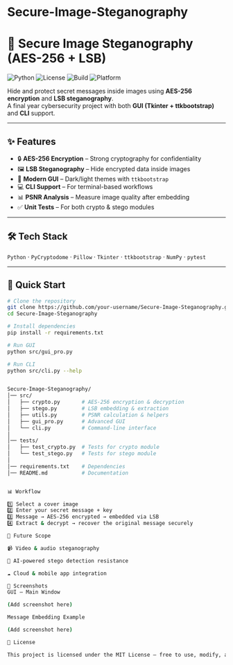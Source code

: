# Secure-Image-Steganography
# 🔐 Secure Image Steganography (AES-256 + LSB)

![Python](https://img.shields.io/badge/Python-3.10+-blue.svg)
![License](https://img.shields.io/badge/License-MIT-green.svg)
![Build](https://img.shields.io/badge/Build-Passing-brightgreen.svg)
![Platform](https://img.shields.io/badge/Platform-Windows%20%7C%20Linux%20%7C%20macOS-lightgrey.svg)

Hide and protect secret messages inside images using **AES-256 encryption** and **LSB steganography**.  
A final year cybersecurity project with both **GUI (Tkinter + ttkbootstrap)** and **CLI** support.  

---

## ✨ Features  
- 🔒 **AES-256 Encryption** – Strong cryptography for confidentiality  
- 🖼️ **LSB Steganography** – Hide encrypted data inside images  
- 🎨 **Modern GUI** – Dark/light themes with `ttkbootstrap`  
- 💻 **CLI Support** – For terminal-based workflows  
- 📊 **PSNR Analysis** – Measure image quality after embedding  
- ✅ **Unit Tests** – For both crypto & stego modules  

---

## 🛠️ Tech Stack  
`Python` · `PyCryptodome` · `Pillow` · `Tkinter` · `ttkbootstrap` · `NumPy` · `pytest`

---

## 🚀 Quick Start  

```bash
# Clone the repository
git clone https://github.com/your-username/Secure-Image-Steganography.git
cd Secure-Image-Steganography

# Install dependencies
pip install -r requirements.txt

# Run GUI
python src/gui_pro.py

# Run CLI
python src/cli.py --help


Secure-Image-Steganography/
│── src/
│   ├── crypto.py       # AES-256 encryption & decryption
│   ├── stego.py        # LSB embedding & extraction
│   ├── utils.py        # PSNR calculation & helpers
│   ├── gui_pro.py      # Advanced GUI
│   └── cli.py          # Command-line interface
│
│── tests/
│   ├── test_crypto.py  # Tests for crypto module
│   └── test_stego.py   # Tests for stego module
│
│── requirements.txt    # Dependencies
│── README.md           # Documentation


📊 Workflow

1️⃣ Select a cover image
2️⃣ Enter your secret message + key
3️⃣ Message → AES-256 encrypted → embedded via LSB
4️⃣ Extract & decrypt → recover the original message securely

🔮 Future Scope

📹 Video & audio steganography

🤖 AI-powered stego detection resistance

☁️ Cloud & mobile app integration

📸 Screenshots
GUI – Main Window

(Add screenshot here)

Message Embedding Example

(Add screenshot here)

📜 License

This project is licensed under the MIT License – free to use, modify, and distribute.